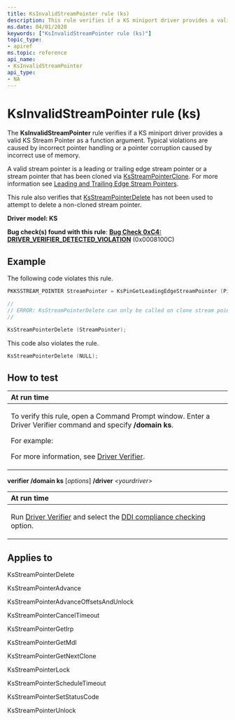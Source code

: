 ```yaml
---
title: KsInvalidStreamPointer rule (ks)
description: This rule verifies if a KS miniport driver provides a valid KS Stream Pointer as a function argument.
ms.date: 04/01/2020
keywords: ["KsInvalidStreamPointer rule (ks)"]
topic_type:
- apiref
ms.topic: reference
api_name:
- KsInvalidStreamPointer
api_type:
- NA
---
```


# KsInvalidStreamPointer rule (ks)

The **KsInvalidStreamPointer** rule verifies if a KS miniport driver provides a valid KS Stream Pointer as a function argument. Typical violations are caused by incorrect pointer handling or a pointer corruption caused by incorrect use of memory.

A valid stream pointer is a leading or trailing edge stream pointer or a stream pointer that has been cloned via [KsStreamPointerClone](/windows-hardware/drivers/ddi/ks/nf-ks-ksstreampointerclone). For more information see [Leading and Trailing Edge Stream Pointers](../stream/leading-and-trailing-edge-stream-pointers.md).

This rule also verifies that [KsStreamPointerDelete](/windows-hardware/drivers/ddi/ks/nf-ks-ksstreampointerdelete) has not been used to attempt to delete a non-cloned stream pointer.

**Driver model: KS**

**Bug check(s) found with this rule**: [**Bug Check 0xC4: DRIVER\_VERIFIER\_DETECTED\_VIOLATION**](../debugger/bug-check-0xc4--driver-verifier-detected-violation.md) (0x0008100C)


## Example


The following code violates this rule.

```cpp
PKKSSTREAM_POINTER StreamPointer = KsPinGetLeadingEdgeStreamPointer (Pin, KSSTREAM_POINTER_STATE_UNLOCKED);

//
// ERROR: KsStreamPointerDelete can only be called on clone stream pointers.
//

KsStreamPointerDelete (StreamPointer);
```

This code also violates the rule. 

```cpp
KsStreamPointerDelete (NULL);
```

## How to test

<table>
<colgroup>
<col width="100%" />
</colgroup>
<thead>
<tr class="header">
<th align="left">At run time</th>
</tr>
</thead>
<tbody>
<tr class="odd">
<td align="left"><p>To verify this rule, open a Command Prompt window. Enter a Driver Verifier command and specify <strong>/domain ks</strong>.</p>
<p>For example:</p>
<p></p>
<p>For more information, see <a href="/windows-hardware/drivers/devtest/driver-verifier" data-raw-source="[Driver Verifier](./driver-verifier.md)">Driver Verifier</a>.</p></td>
</tr>
</tbody>
</table>

 

**verifier /domain ks** \[*options*\] **/driver** *&lt;yourdriver&gt;*

<table>
<colgroup>
<col width="100%" />
</colgroup>
<thead>
<tr class="header">
<th align="left">At run time</th>
</tr>
</thead>
<tbody>
<tr class="odd">
<td align="left"><p>Run <a href="/windows-hardware/drivers/devtest/driver-verifier" data-raw-source="[Driver Verifier](./driver-verifier.md)">Driver Verifier</a> and select the <a href="/windows-hardware/drivers/devtest/ddi-compliance-checking" data-raw-source="[DDI compliance checking](./ddi-compliance-checking.md)">DDI compliance checking</a> option.</p></td>
</tr>
</tbody>
</table>

## Applies to

KsStreamPointerDelete

KsStreamPointerAdvance

KsStreamPointerAdvanceOffsetsAndUnlock

KsStreamPointerCancelTimeout

KsStreamPointerGetIrp

KsStreamPointerGetMdl

KsStreamPointerGetNextClone

KsStreamPointerLock

KsStreamPointerScheduleTimeout

KsStreamPointerSetStatusCode

KsStreamPointerUnlock
